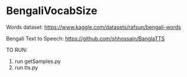 # BengaliVocabSize


Words dataset: https://www.kaggle.com/datasets/rafsun/bengali-words


Bengali Text to Speech: https://github.com/shhossain/BanglaTTS


TO RUN:
1. run getSamples.py
2. run tts.py
